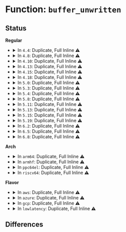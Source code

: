 # Function: <code>buffer_unwritten</code>

## Status
<b>Regular</b>
<ul>
<li>
<details>
<summary>In <code>4.4</code>: Duplicate, Full Inline ⚠️</summary>

**Collision:** Static Duplication

**Inline:** Full

**Transformation:** False

**Instances:**

```
In fs/buffer.c (ffffffff81244a22)
Location: include/linux/buffer_head.h:129
Inline: True
Inline callers:
  - fs/buffer.c:submit_bh_wbc
  - fs/buffer.c:__block_write_begin
  - fs/buffer.c:block_truncate_page
```
```
In fs/dax.c (ffffffff8125dd9e)
Location: include/linux/buffer_head.h:129
Inline: True
Inline callers:
  - fs/dax.c:__dax_fault
  - fs/dax.c:__dax_fault
  - fs/dax.c:__dax_fault
  - fs/dax.c:__dax_fault
  - fs/dax.c:dax_do_io
  - fs/dax.c:dax_do_io
  - fs/dax.c:dax_zero_page_range
```
```
In fs/ext4/file.c (ffffffff81291bd4)
Location: include/linux/buffer_head.h:129
Inline: True
Inline callers:
  - fs/ext4/file.c:ext4_end_io_unwritten
```
```
In fs/ext4/inode.c (ffffffff81295c91)
Location: include/linux/buffer_head.h:129
Inline: True
Inline callers:
  - fs/ext4/inode.c:ext4_bh_delay_or_unwritten
  - fs/ext4/inode.c:mpage_process_page_bufs
  - fs/ext4/inode.c:ext4_da_get_block_prep
  - fs/ext4/inode.c:ext4_block_write_begin
  - fs/ext4/inode.c:_ext4_get_block
  - fs/ext4/inode.c:ext4_da_write_end
```
```
In fs/ext4/page-io.c (ffffffff8129fee1)
Location: include/linux/buffer_head.h:129
Inline: True
Inline callers:
  - fs/ext4/page-io.c:ext4_bio_write_page
```
</details>
</li>
<li>
<details>
<summary>In <code>4.8</code>: Duplicate, Full Inline ⚠️</summary>

**Collision:** Static Duplication

**Inline:** Full

**Transformation:** False

**Instances:**

```
In fs/buffer.c (ffffffff8126cf66)
Location: include/linux/buffer_head.h:129
Inline: True
Inline callers:
  - fs/buffer.c:submit_bh_wbc
  - fs/buffer.c:block_truncate_page
  - fs/buffer.c:__block_write_begin_int
```
```
In fs/dax.c (ffffffff81286a91)
Location: include/linux/buffer_head.h:129
Inline: True
Inline callers:
  - fs/dax.c:dax_zero_page_range
  - fs/dax.c:dax_fault
  - fs/dax.c:dax_fault
  - fs/dax.c:dax_do_io
  - fs/dax.c:dax_do_io
```
```
In fs/ext4/file.c (ffffffff812bface)
Location: include/linux/buffer_head.h:129
Inline: True
```
```
In fs/ext4/inode.c (ffffffff812cc688)
Location: include/linux/buffer_head.h:129
Inline: True
Inline callers:
  - fs/ext4/inode.c:ext4_da_write_end
  - fs/ext4/inode.c:mpage_process_page_bufs
  - fs/ext4/inode.c:ext4_writepage
  - fs/ext4/inode.c:ext4_da_get_block_prep
  - fs/ext4/inode.c:ext4_block_write_begin
  - fs/ext4/inode.c:ext4_dio_get_block_unwritten_async
```
```
In fs/ext4/page-io.c (ffffffff812ce7dd)
Location: include/linux/buffer_head.h:129
Inline: True
Inline callers:
  - fs/ext4/page-io.c:ext4_bio_write_page
```
</details>
</li>
<li>
<details>
<summary>In <code>4.10</code>: Duplicate, Full Inline ⚠️</summary>

**Collision:** Static Duplication

**Inline:** Full

**Transformation:** False

**Instances:**

```
In fs/buffer.c (ffffffff812801f6)
Location: include/linux/buffer_head.h:129
Inline: True
Inline callers:
  - fs/buffer.c:submit_bh_wbc
  - fs/buffer.c:block_truncate_page
  - fs/buffer.c:__block_write_begin_int
```
```
In fs/ext4/file.c (ffffffff812d4cde)
Location: include/linux/buffer_head.h:129
Inline: True
```
```
In fs/ext4/inode.c (ffffffff812e2498)
Location: include/linux/buffer_head.h:129
Inline: True
Inline callers:
  - fs/ext4/inode.c:ext4_da_write_end
  - fs/ext4/inode.c:mpage_process_page_bufs
  - fs/ext4/inode.c:ext4_writepage
  - fs/ext4/inode.c:ext4_da_get_block_prep
  - fs/ext4/inode.c:ext4_block_write_begin
  - fs/ext4/inode.c:ext4_dio_get_block_unwritten_async
```
```
In fs/ext4/page-io.c (ffffffff812e45bd)
Location: include/linux/buffer_head.h:129
Inline: True
Inline callers:
  - fs/ext4/page-io.c:ext4_bio_write_page
```
</details>
</li>
<li>
<details>
<summary>In <code>4.13</code>: Duplicate, Full Inline ⚠️</summary>

**Collision:** Static Duplication

**Inline:** Full

**Transformation:** False

**Instances:**

```
In fs/buffer.c (ffffffff812904ae)
Location: include/linux/buffer_head.h:129
Inline: True
Inline callers:
  - fs/buffer.c:page_cache_seek_hole_data
  - fs/buffer.c:submit_bh_wbc
  - fs/buffer.c:block_truncate_page
  - fs/buffer.c:__block_write_begin_int
```
```
In fs/ext4/file.c (ffffffff812f15d5)
Location: include/linux/buffer_head.h:129
Inline: True
```
```
In fs/ext4/inode.c (ffffffff81306601)
Location: include/linux/buffer_head.h:129
Inline: True
Inline callers:
  - fs/ext4/inode.c:ext4_da_write_end
  - fs/ext4/inode.c:mpage_process_page_bufs
  - fs/ext4/inode.c:ext4_writepage
  - fs/ext4/inode.c:ext4_da_get_block_prep
  - fs/ext4/inode.c:ext4_block_write_begin
  - fs/ext4/inode.c:ext4_dio_get_block_unwritten_async
```
```
In fs/ext4/page-io.c (ffffffff8131e27a)
Location: include/linux/buffer_head.h:129
Inline: True
Inline callers:
  - fs/ext4/page-io.c:ext4_bio_write_page
```
</details>
</li>
<li>
<details>
<summary>In <code>4.15</code>: Duplicate, Full Inline ⚠️</summary>

**Collision:** Static Duplication

**Inline:** Full

**Transformation:** False

**Instances:**

```
In fs/buffer.c (ffffffff812b314d)
Location: include/linux/buffer_head.h:130
Inline: True
Inline callers:
  - fs/buffer.c:page_cache_seek_hole_data
  - fs/buffer.c:submit_bh_wbc
  - fs/buffer.c:block_truncate_page
  - fs/buffer.c:__block_write_begin_int
```
```
In fs/ext4/inode.c (ffffffff8132b1d1)
Location: include/linux/buffer_head.h:130
Inline: True
Inline callers:
  - fs/ext4/inode.c:ext4_da_write_end
  - fs/ext4/inode.c:mpage_process_page_bufs
  - fs/ext4/inode.c:ext4_writepage
  - fs/ext4/inode.c:ext4_da_get_block_prep
  - fs/ext4/inode.c:ext4_block_write_begin
  - fs/ext4/inode.c:ext4_dio_get_block_overwrite
  - fs/ext4/inode.c:ext4_dio_get_block_unwritten_async
```
```
In fs/ext4/page-io.c (ffffffff8134289a)
Location: include/linux/buffer_head.h:130
Inline: True
Inline callers:
  - fs/ext4/page-io.c:ext4_bio_write_page
```
</details>
</li>
<li>
<details>
<summary>In <code>4.18</code>: Duplicate, Full Inline ⚠️</summary>

**Collision:** Static Duplication

**Inline:** Full

**Transformation:** False

**Instances:**

```
In fs/buffer.c (ffffffff812d8486)
Location: include/linux/buffer_head.h:133
Inline: True
Inline callers:
  - fs/buffer.c:submit_bh_wbc
  - fs/buffer.c:block_truncate_page
  - fs/buffer.c:__block_write_begin_int
```
```
In fs/ext4/inode.c (ffffffff8135987f)
Location: include/linux/buffer_head.h:133
Inline: True
Inline callers:
  - fs/ext4/inode.c:ext4_da_write_end
  - fs/ext4/inode.c:mpage_process_page_bufs
  - fs/ext4/inode.c:ext4_writepage
  - fs/ext4/inode.c:ext4_da_get_block_prep
  - fs/ext4/inode.c:ext4_block_write_begin
  - fs/ext4/inode.c:ext4_dio_get_block_overwrite
  - fs/ext4/inode.c:ext4_dio_get_block_unwritten_async
```
```
In fs/ext4/page-io.c (ffffffff8137071a)
Location: include/linux/buffer_head.h:133
Inline: True
Inline callers:
  - fs/ext4/page-io.c:ext4_bio_write_page
```
</details>
</li>
<li>
<details>
<summary>In <code>5.0</code>: Duplicate, Full Inline ⚠️</summary>

**Collision:** Static Duplication

**Inline:** Full

**Transformation:** False

**Instances:**

```
In fs/buffer.c (ffffffff812ed959)
Location: include/linux/buffer_head.h:133
Inline: True
Inline callers:
  - fs/buffer.c:submit_bh_wbc
  - fs/buffer.c:block_truncate_page
  - fs/buffer.c:__block_write_begin_int
```
```
In fs/ext4/inode.c (ffffffff81371bb5)
Location: include/linux/buffer_head.h:133
Inline: True
Inline callers:
  - fs/ext4/inode.c:ext4_da_write_end
  - fs/ext4/inode.c:mpage_process_page_bufs
  - fs/ext4/inode.c:ext4_writepage
  - fs/ext4/inode.c:ext4_da_get_block_prep
  - fs/ext4/inode.c:ext4_block_write_begin
  - fs/ext4/inode.c:ext4_dio_get_block_overwrite
  - fs/ext4/inode.c:ext4_dio_get_block_unwritten_async
```
```
In fs/ext4/page-io.c (ffffffff81388ba8)
Location: include/linux/buffer_head.h:133
Inline: True
Inline callers:
  - fs/ext4/page-io.c:ext4_bio_write_page
```
</details>
</li>
<li>
<details>
<summary>In <code>5.3</code>: Duplicate, Full Inline ⚠️</summary>

**Collision:** Static Duplication

**Inline:** Full

**Transformation:** False

**Instances:**

```
In fs/buffer.c (ffffffff8130f129)
Location: include/linux/buffer_head.h:133
Inline: True
Inline callers:
  - fs/buffer.c:submit_bh_wbc
  - fs/buffer.c:block_truncate_page
  - fs/buffer.c:__block_write_begin_int
```
```
In fs/ext4/inode.c (ffffffff8139b13b)
Location: include/linux/buffer_head.h:133
Inline: True
Inline callers:
  - fs/ext4/inode.c:ext4_da_write_end
  - fs/ext4/inode.c:mpage_process_page_bufs
  - fs/ext4/inode.c:ext4_writepage
  - fs/ext4/inode.c:ext4_da_get_block_prep
  - fs/ext4/inode.c:ext4_block_write_begin
  - fs/ext4/inode.c:ext4_dio_get_block_unwritten_async
```
```
In fs/ext4/page-io.c (ffffffff813b2c98)
Location: include/linux/buffer_head.h:133
Inline: True
Inline callers:
  - fs/ext4/page-io.c:ext4_bio_write_page
```
</details>
</li>
<li>
<details>
<summary>In <code>5.4</code>: Duplicate, Full Inline ⚠️</summary>

**Collision:** Static Duplication

**Inline:** Full

**Transformation:** False

**Instances:**

```
In fs/buffer.c (ffffffff81322089)
Location: include/linux/buffer_head.h:133
Inline: True
Inline callers:
  - fs/buffer.c:submit_bh_wbc
  - fs/buffer.c:block_truncate_page
  - fs/buffer.c:__block_write_begin_int
```
```
In fs/ext4/inode.c (ffffffff813b3bfb)
Location: include/linux/buffer_head.h:133
Inline: True
Inline callers:
  - fs/ext4/inode.c:ext4_da_write_end
  - fs/ext4/inode.c:mpage_process_page_bufs
  - fs/ext4/inode.c:ext4_writepage
  - fs/ext4/inode.c:ext4_da_get_block_prep
  - fs/ext4/inode.c:ext4_block_write_begin
  - fs/ext4/inode.c:ext4_dio_get_block_unwritten_async
```
```
In fs/ext4/page-io.c (ffffffff813cbd06)
Location: include/linux/buffer_head.h:133
Inline: True
Inline callers:
  - fs/ext4/page-io.c:ext4_bio_write_page
```
</details>
</li>
<li>
<details>
<summary>In <code>5.8</code>: Duplicate, Full Inline ⚠️</summary>

**Collision:** Static Duplication

**Inline:** Full

**Transformation:** False

**Instances:**

```
In fs/buffer.c (ffffffff813596b9)
Location: include/linux/buffer_head.h:133
Inline: True
Inline callers:
  - fs/buffer.c:submit_bh_wbc
  - fs/buffer.c:block_truncate_page
  - fs/buffer.c:__block_write_begin_int
```
```
In fs/ext4/inode.c (ffffffff813feeb1)
Location: include/linux/buffer_head.h:133
Inline: True
Inline callers:
  - fs/ext4/inode.c:ext4_da_write_end
  - fs/ext4/inode.c:mpage_add_bh_to_extent
  - fs/ext4/inode.c:ext4_writepage
  - fs/ext4/inode.c:ext4_da_get_block_prep
  - fs/ext4/inode.c:ext4_block_write_begin
```
```
In fs/ext4/page-io.c (ffffffff81417e53)
Location: include/linux/buffer_head.h:133
Inline: True
Inline callers:
  - fs/ext4/page-io.c:ext4_bio_write_page
```
</details>
</li>
<li>
<details>
<summary>In <code>5.11</code>: Duplicate, Full Inline ⚠️</summary>

**Collision:** Static Duplication

**Inline:** Full

**Transformation:** False

**Instances:**

```
In fs/buffer.c (ffffffff81367439)
Location: include/linux/buffer_head.h:133
Inline: True
Inline callers:
  - fs/buffer.c:submit_bh_wbc
  - fs/buffer.c:block_truncate_page
  - fs/buffer.c:__block_write_begin_int
```
```
In fs/ext4/inode.c (ffffffff814080db)
Location: include/linux/buffer_head.h:133
Inline: True
Inline callers:
  - fs/ext4/inode.c:ext4_da_should_update_i_disksize
  - fs/ext4/inode.c:mpage_add_bh_to_extent
  - fs/ext4/inode.c:ext4_writepage
  - fs/ext4/inode.c:ext4_da_get_block_prep
  - fs/ext4/inode.c:ext4_block_write_begin
```
```
In fs/ext4/page-io.c (ffffffff8142b958)
Location: include/linux/buffer_head.h:133
Inline: True
Inline callers:
  - fs/ext4/page-io.c:ext4_bio_write_page
```
</details>
</li>
<li>
<details>
<summary>In <code>5.13</code>: Duplicate, Full Inline ⚠️</summary>

**Collision:** Static Duplication

**Inline:** Full

**Transformation:** False

**Instances:**

```
In fs/buffer.c (ffffffff8136de79)
Location: include/linux/buffer_head.h:133
Inline: True
Inline callers:
  - fs/buffer.c:submit_bh_wbc
  - fs/buffer.c:block_truncate_page
  - fs/buffer.c:__block_write_begin_int
```
```
In fs/ext4/inode.c (ffffffff81417a5d)
Location: include/linux/buffer_head.h:133
Inline: True
Inline callers:
  - fs/ext4/inode.c:ext4_da_write_end
  - fs/ext4/inode.c:mpage_process_page_bufs
  - fs/ext4/inode.c:ext4_writepage
  - fs/ext4/inode.c:ext4_da_get_block_prep
  - fs/ext4/inode.c:ext4_block_write_begin
```
```
In fs/ext4/page-io.c (ffffffff81432577)
Location: include/linux/buffer_head.h:133
Inline: True
Inline callers:
  - fs/ext4/page-io.c:ext4_bio_write_page
```
</details>
</li>
<li>
<details>
<summary>In <code>5.15</code>: Duplicate, Full Inline ⚠️</summary>

**Collision:** Static Duplication

**Inline:** Full

**Transformation:** False

**Instances:**

```
In fs/buffer.c (ffffffff813bcb79)
Location: include/linux/buffer_head.h:133
Inline: True
Inline callers:
  - fs/buffer.c:submit_bh_wbc
  - fs/buffer.c:block_truncate_page
  - fs/buffer.c:__block_write_begin_int
```
```
In fs/ext4/inode.c (ffffffff8146ad36)
Location: include/linux/buffer_head.h:133
Inline: True
Inline callers:
  - fs/ext4/inode.c:ext4_da_write_end
  - fs/ext4/inode.c:mpage_process_page_bufs
  - fs/ext4/inode.c:ext4_writepage
  - fs/ext4/inode.c:ext4_da_get_block_prep
  - fs/ext4/inode.c:ext4_block_write_begin
```
```
In fs/ext4/page-io.c (ffffffff81485e37)
Location: include/linux/buffer_head.h:133
Inline: True
Inline callers:
  - fs/ext4/page-io.c:ext4_bio_write_page
```
</details>
</li>
<li>
<details>
<summary>In <code>5.19</code>: Duplicate, Full Inline ⚠️</summary>

**Collision:** Static Duplication

**Inline:** Full

**Transformation:** False

**Instances:**

```
In fs/buffer.c (ffffffff81442f80)
Location: include/linux/buffer_head.h:132
Inline: True
Inline callers:
  - fs/buffer.c:submit_bh_wbc
  - fs/buffer.c:block_truncate_page
  - fs/buffer.c:__block_write_begin_int
```
```
In fs/ext4/inode.c (ffffffff814eadcc)
Location: include/linux/buffer_head.h:132
Inline: True
Inline callers:
  - fs/ext4/inode.c:ext4_da_write_end
  - fs/ext4/inode.c:mpage_process_page_bufs
  - fs/ext4/inode.c:ext4_writepage
  - fs/ext4/inode.c:ext4_da_get_block_prep
  - fs/ext4/inode.c:ext4_block_write_begin
```
```
In fs/ext4/page-io.c (ffffffff8150941b)
Location: include/linux/buffer_head.h:132
Inline: True
Inline callers:
  - fs/ext4/page-io.c:ext4_bio_write_page
```
</details>
</li>
<li>
<details>
<summary>In <code>6.2</code>: Duplicate, Full Inline ⚠️</summary>

**Collision:** Static Duplication

**Inline:** Full

**Transformation:** False

**Instances:**

```
In fs/buffer.c (ffffffff814d2243)
Location: include/linux/buffer_head.h:133
Inline: True
Inline callers:
  - fs/buffer.c:submit_bh_wbc
  - fs/buffer.c:block_truncate_page
  - fs/buffer.c:__block_write_begin_int
```
```
In fs/ext4/inode.c (ffffffff81584929)
Location: include/linux/buffer_head.h:133
Inline: True
Inline callers:
  - fs/ext4/inode.c:ext4_da_write_end
  - fs/ext4/inode.c:mpage_process_page_bufs
  - fs/ext4/inode.c:ext4_da_get_block_prep
  - fs/ext4/inode.c:ext4_bh_delay_or_unwritten
  - fs/ext4/inode.c:ext4_block_write_begin
```
```
In fs/ext4/page-io.c (ffffffff815a3fd9)
Location: include/linux/buffer_head.h:133
Inline: True
Inline callers:
  - fs/ext4/page-io.c:ext4_bio_write_page
```
</details>
</li>
<li>
<details>
<summary>In <code>6.5</code>: Duplicate, Full Inline ⚠️</summary>

**Collision:** Static Duplication

**Inline:** Full

**Transformation:** False

**Instances:**

```
In fs/buffer.c (ffffffff81508b0e)
Location: include/linux/buffer_head.h:136
Inline: True
Inline callers:
  - fs/buffer.c:submit_bh_wbc
  - fs/buffer.c:block_truncate_page
  - fs/buffer.c:__block_write_begin_int
```
```
In fs/ext4/inode.c (ffffffff815bb2ee)
Location: include/linux/buffer_head.h:136
Inline: True
Inline callers:
  - fs/ext4/inode.c:ext4_da_write_end
  - fs/ext4/inode.c:mpage_process_page_bufs
  - fs/ext4/inode.c:ext4_da_get_block_prep
  - fs/ext4/inode.c:ext4_block_write_begin
```
```
In fs/ext4/page-io.c (ffffffff815daa30)
Location: include/linux/buffer_head.h:136
Inline: True
Inline callers:
  - fs/ext4/page-io.c:ext4_bio_write_folio
```
</details>
</li>
<li>
<details>
<summary>In <code>6.8</code>: Duplicate, Full Inline ⚠️</summary>

**Collision:** Static Duplication

**Inline:** Full

**Transformation:** False

**Instances:**

```
In fs/buffer.c (ffffffff8153d972)
Location: include/linux/buffer_head.h:134
Inline: True
Inline callers:
  - fs/buffer.c:submit_bh_wbc
  - fs/buffer.c:block_truncate_page
  - fs/buffer.c:__block_write_begin_int
```
```
In fs/ext4/inode.c (ffffffff815f4033)
Location: include/linux/buffer_head.h:134
Inline: True
Inline callers:
  - fs/ext4/inode.c:ext4_da_write_end
  - fs/ext4/inode.c:mpage_process_page_bufs
  - fs/ext4/inode.c:ext4_da_get_block_prep
  - fs/ext4/inode.c:ext4_block_write_begin
```
```
In fs/ext4/page-io.c (ffffffff8161323d)
Location: include/linux/buffer_head.h:134
Inline: True
Inline callers:
  - fs/ext4/page-io.c:ext4_bio_write_folio
```
</details>
</li>
</ul>
<b>Arch</b>
<ul>
<li>
<details>
<summary>In <code>arm64</code>: Duplicate, Full Inline ⚠️</summary>

**Collision:** Static Duplication

**Inline:** Full

**Transformation:** False

**Instances:**

```
In fs/buffer.c (ffff8000103dadd4)
Location: include/linux/buffer_head.h:133
Inline: True
Inline callers:
  - fs/buffer.c:submit_bh_wbc
  - fs/buffer.c:block_truncate_page
  - fs/buffer.c:__block_write_begin_int
```
```
In fs/ext4/inode.c (ffff800010488498)
Location: include/linux/buffer_head.h:133
Inline: True
Inline callers:
  - fs/ext4/inode.c:ext4_da_write_end
  - fs/ext4/inode.c:mpage_process_page_bufs
  - fs/ext4/inode.c:ext4_writepage
  - fs/ext4/inode.c:ext4_da_get_block_prep
  - fs/ext4/inode.c:ext4_block_write_begin
  - fs/ext4/inode.c:ext4_dio_get_block_unwritten_async
```
```
In fs/ext4/page-io.c (ffff8000104a3ea8)
Location: include/linux/buffer_head.h:133
Inline: True
Inline callers:
  - fs/ext4/page-io.c:ext4_bio_write_page
```
</details>
</li>
<li>
<details>
<summary>In <code>armhf</code>: Duplicate, Full Inline ⚠️</summary>

**Collision:** Static Duplication

**Inline:** Full

**Transformation:** False

**Instances:**

```
In fs/buffer.c (c05b4190)
Location: include/linux/buffer_head.h:133
Inline: True
Inline callers:
  - fs/buffer.c:submit_bh_wbc
  - fs/buffer.c:block_truncate_page
  - fs/buffer.c:__block_write_begin_int
```
```
In fs/ext4/inode.c (c064a668)
Location: include/linux/buffer_head.h:133
Inline: True
Inline callers:
  - fs/ext4/inode.c:ext4_da_write_end
  - fs/ext4/inode.c:mpage_process_page_bufs
  - fs/ext4/inode.c:ext4_writepage
  - fs/ext4/inode.c:ext4_da_get_block_prep
  - fs/ext4/inode.c:ext4_block_write_begin
  - fs/ext4/inode.c:ext4_dio_get_block_unwritten_async
```
```
In fs/ext4/page-io.c (c0665d30)
Location: include/linux/buffer_head.h:133
Inline: True
Inline callers:
  - fs/ext4/page-io.c:ext4_bio_write_page
```
</details>
</li>
<li>
<details>
<summary>In <code>ppc64el</code>: Duplicate, Full Inline ⚠️</summary>

**Collision:** Static Duplication

**Inline:** Full

**Transformation:** False

**Instances:**

```
In fs/buffer.c (c0000000004e0034)
Location: include/linux/buffer_head.h:133
Inline: True
Inline callers:
  - fs/buffer.c:submit_bh_wbc
  - fs/buffer.c:block_truncate_page
  - fs/buffer.c:__block_write_begin_int
```
```
In fs/ext4/inode.c (c0000000005aed80)
Location: include/linux/buffer_head.h:133
Inline: True
Inline callers:
  - fs/ext4/inode.c:ext4_da_write_end
  - fs/ext4/inode.c:mpage_process_page_bufs
  - fs/ext4/inode.c:ext4_writepage
  - fs/ext4/inode.c:ext4_da_get_block_prep
  - fs/ext4/inode.c:ext4_block_write_begin
  - fs/ext4/inode.c:ext4_dio_get_block_unwritten_async
```
```
In fs/ext4/page-io.c (c0000000005d0fb4)
Location: include/linux/buffer_head.h:133
Inline: True
Inline callers:
  - fs/ext4/page-io.c:ext4_bio_write_page
```
</details>
</li>
<li>
<details>
<summary>In <code>riscv64</code>: Duplicate, Full Inline ⚠️</summary>

**Collision:** Static Duplication

**Inline:** Full

**Transformation:** False

**Instances:**

```
In fs/buffer.c (ffffffe0002937fc)
Location: include/linux/buffer_head.h:133
Inline: True
Inline callers:
  - fs/buffer.c:submit_bh_wbc
  - fs/buffer.c:block_truncate_page
  - fs/buffer.c:__block_write_begin_int
```
```
In fs/ext4/inode.c (ffffffe00030fedc)
Location: include/linux/buffer_head.h:133
Inline: True
Inline callers:
  - fs/ext4/inode.c:ext4_da_write_end
  - fs/ext4/inode.c:mpage_process_page_bufs
  - fs/ext4/inode.c:ext4_writepage
  - fs/ext4/inode.c:ext4_da_get_block_prep
  - fs/ext4/inode.c:ext4_block_write_begin
  - fs/ext4/inode.c:ext4_dio_get_block_unwritten_async
```
```
In fs/ext4/page-io.c (ffffffe0003253fc)
Location: include/linux/buffer_head.h:133
Inline: True
Inline callers:
  - fs/ext4/page-io.c:ext4_bio_write_page
```
</details>
</li>
</ul>
<b>Flavor</b>
<ul>
<li>
<details>
<summary>In <code>aws</code>: Duplicate, Full Inline ⚠️</summary>

**Collision:** Static Duplication

**Inline:** Full

**Transformation:** False

**Instances:**

```
In fs/buffer.c (ffffffff8131a669)
Location: include/linux/buffer_head.h:133
Inline: True
Inline callers:
  - fs/buffer.c:submit_bh_wbc
  - fs/buffer.c:block_truncate_page
  - fs/buffer.c:__block_write_begin_int
```
```
In fs/ext4/inode.c (ffffffff813ac1db)
Location: include/linux/buffer_head.h:133
Inline: True
Inline callers:
  - fs/ext4/inode.c:ext4_da_write_end
  - fs/ext4/inode.c:mpage_process_page_bufs
  - fs/ext4/inode.c:ext4_writepage
  - fs/ext4/inode.c:ext4_da_get_block_prep
  - fs/ext4/inode.c:ext4_block_write_begin
  - fs/ext4/inode.c:ext4_dio_get_block_unwritten_async
```
```
In fs/ext4/page-io.c (ffffffff813c42e6)
Location: include/linux/buffer_head.h:133
Inline: True
Inline callers:
  - fs/ext4/page-io.c:ext4_bio_write_page
```
</details>
</li>
<li>
<details>
<summary>In <code>azure</code>: Duplicate, Full Inline ⚠️</summary>

**Collision:** Static Duplication

**Inline:** Full

**Transformation:** False

**Instances:**

```
In fs/buffer.c (ffffffff8130b209)
Location: include/linux/buffer_head.h:133
Inline: True
Inline callers:
  - fs/buffer.c:submit_bh_wbc
  - fs/buffer.c:block_truncate_page
  - fs/buffer.c:__block_write_begin_int
```
```
In fs/ext4/inode.c (ffffffff8139cc6b)
Location: include/linux/buffer_head.h:133
Inline: True
Inline callers:
  - fs/ext4/inode.c:ext4_da_write_end
  - fs/ext4/inode.c:mpage_process_page_bufs
  - fs/ext4/inode.c:ext4_writepage
  - fs/ext4/inode.c:ext4_da_get_block_prep
  - fs/ext4/inode.c:ext4_block_write_begin
  - fs/ext4/inode.c:ext4_dio_get_block_unwritten_async
```
```
In fs/ext4/page-io.c (ffffffff813b4d66)
Location: include/linux/buffer_head.h:133
Inline: True
Inline callers:
  - fs/ext4/page-io.c:ext4_bio_write_page
```
</details>
</li>
<li>
<details>
<summary>In <code>gcp</code>: Duplicate, Full Inline ⚠️</summary>

**Collision:** Static Duplication

**Inline:** Full

**Transformation:** False

**Instances:**

```
In fs/buffer.c (ffffffff81318139)
Location: include/linux/buffer_head.h:133
Inline: True
Inline callers:
  - fs/buffer.c:submit_bh_wbc
  - fs/buffer.c:block_truncate_page
  - fs/buffer.c:__block_write_begin_int
```
```
In fs/ext4/inode.c (ffffffff813a9a3b)
Location: include/linux/buffer_head.h:133
Inline: True
Inline callers:
  - fs/ext4/inode.c:ext4_da_write_end
  - fs/ext4/inode.c:mpage_process_page_bufs
  - fs/ext4/inode.c:ext4_writepage
  - fs/ext4/inode.c:ext4_da_get_block_prep
  - fs/ext4/inode.c:ext4_block_write_begin
  - fs/ext4/inode.c:ext4_dio_get_block_unwritten_async
```
```
In fs/ext4/page-io.c (ffffffff813c1776)
Location: include/linux/buffer_head.h:133
Inline: True
Inline callers:
  - fs/ext4/page-io.c:ext4_bio_write_page
```
</details>
</li>
<li>
<details>
<summary>In <code>lowlatency</code>: Duplicate, Full Inline ⚠️</summary>

**Collision:** Static Duplication

**Inline:** Full

**Transformation:** False

**Instances:**

```
In fs/buffer.c (ffffffff81329d59)
Location: include/linux/buffer_head.h:133
Inline: True
Inline callers:
  - fs/buffer.c:submit_bh_wbc
  - fs/buffer.c:block_truncate_page
  - fs/buffer.c:__block_write_begin_int
```
```
In fs/ext4/inode.c (ffffffff813be344)
Location: include/linux/buffer_head.h:133
Inline: True
Inline callers:
  - fs/ext4/inode.c:ext4_da_write_end
  - fs/ext4/inode.c:mpage_process_page_bufs
  - fs/ext4/inode.c:ext4_writepage
  - fs/ext4/inode.c:ext4_da_get_block_prep
  - fs/ext4/inode.c:ext4_block_write_begin
  - fs/ext4/inode.c:ext4_dio_get_block_unwritten_async
```
```
In fs/ext4/page-io.c (ffffffff813d68d6)
Location: include/linux/buffer_head.h:133
Inline: True
Inline callers:
  - fs/ext4/page-io.c:ext4_bio_write_page
```
</details>
</li>
</ul>

## Differences

